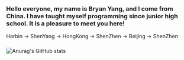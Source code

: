 ### Hello everyone, my name is Bryan Yang, and I come from China. I have taught myself programming since junior high school. It is a pleasure to meet you here!

Harbin -> ShenYang -> HongKong -> ShenZhen -> Beijing -> ShenZhen 
### 
![Anurag's GitHub stats](https://github-readme-stats.vercel.app/api?username=DaZuiZui&count_private=true)
 
